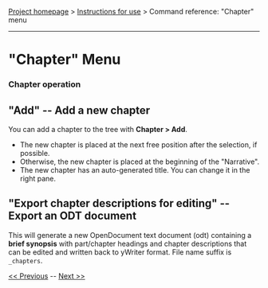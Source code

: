 [Project homepage](../index) > [Instructions for use](../usage) > Command reference: "Chapter" menu

--- 

# "Chapter" Menu 

### Chapter operation

## "Add" -- Add a new chapter

You can add a chapter to the tree with **Chapter > Add**.
- The new chapter is placed at the next free position after the selection, if possible.
- Otherwise, the new chapter is placed at the beginning of the "Narrative". 
- The new chapter has an auto-generated title. You can change it in the right pane.

## "Export chapter descriptions for editing" -- Export an ODT document

This will generate a new OpenDocument text document (odt) containing a
**brief synopsis** with part/chapter headings and chapter descriptions that can
be edited and written back to yWriter format. File name suffix is
`_chapters`.

[<< Previous](part_menu) -- [Next >>](scene_menu)